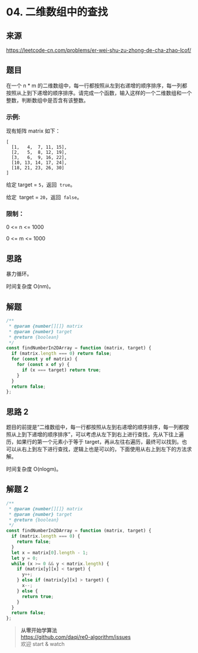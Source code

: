 # 04. 二维数组中的查找

## 来源

https://leetcode-cn.com/problems/er-wei-shu-zu-zhong-de-cha-zhao-lcof/

## 题目

在一个 n \* m 的二维数组中，每一行都按照从左到右递增的顺序排序，每一列都按照从上到下递增的顺序排序。请完成一个函数，输入这样的一个二维数组和一个整数，判断数组中是否含有该整数。

### 示例:

现有矩阵 matrix 如下：

```
[
  [1,   4,  7, 11, 15],
  [2,   5,  8, 12, 19],
  [3,   6,  9, 16, 22],
  [10, 13, 14, 17, 24],
  [18, 21, 23, 26, 30]
]
```

给定 target = `5`，返回  `true`。

给定  target = `20`，返回  `false`。

### 限制：

0 <= n <= 1000

0 <= m <= 1000

## 思路

暴力循环。

时间复杂度 O(nm)。

## 解题

```js
/**
 * @param {number[][]} matrix
 * @param {number} target
 * @return {boolean}
 */
const findNumberIn2DArray = function (matrix, target) {
  if (matrix.length === 0) return false;
  for (const y of matrix) {
    for (const x of y) {
      if (x === target) return true;
    }
  }
  return false;
};
```

## 思路 2

题目的前提是“二维数组中，每一行都按照从左到右递增的顺序排序，每一列都按照从上到下递增的顺序排序”，可以考虑从左下到右上进行查找，先从下往上遍历，如果行的第一个元素小于等于 target，再从左往右遍历，最终可以找到。也可以从右上到左下进行查找，逻辑上也是可以的，下面使用从右上到左下的方法求解。

时间复杂度 O(nlogm)。

## 解题 2

```js
/**
 * @param {number[][]} matrix
 * @param {number} target
 * @return {boolean}
 */
const findNumberIn2DArray = function (matrix, target) {
  if (matrix.length === 0) {
    return false;
  }
  let x = matrix[0].length - 1;
  let y = 0;
  while (x >= 0 && y < matrix.length) {
    if (matrix[y][x] < target) {
      y++;
    } else if (matrix[y][x] > target) {
      x--;
    } else {
      return true;
    }
  }
  return false;
};
```

> **从零开始学算法**  
> https://github.com/daqi/re0-algorithm/issues  
> 欢迎 start & watch
